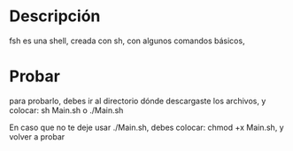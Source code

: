 # Descripción
fsh es una shell, creada con sh, con algunos comandos básicos,
# Probar
para probarlo, debes ir al directorio dónde descargaste los archivos, y colocar: sh Main.sh o ./Main.sh

En caso que no te deje usar ./Main.sh, debes colocar: chmod +x Main.sh, y volver a probar
